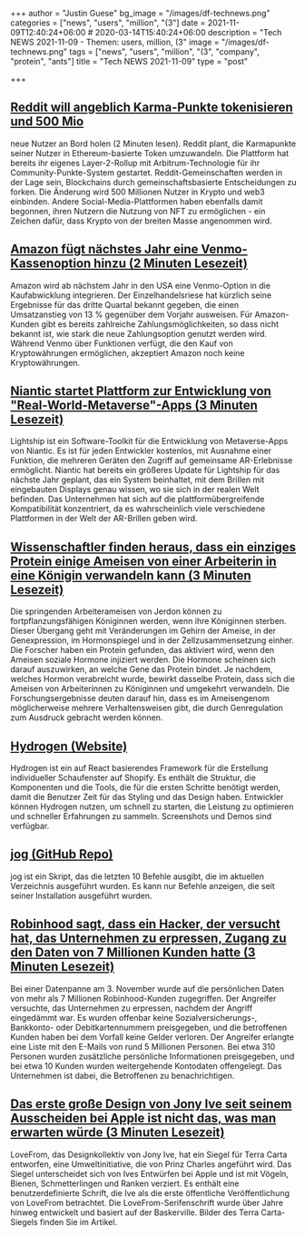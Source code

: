 +++
author = "Justin Guese"
bg_image = "/images/df-technews.png"
categories = ["news", "users", "million", "(3"]
date = 2021-11-09T12:40:24+06:00 # 2020-03-14T15:40:24+06:00
description = "Tech NEWS 2021-11-09 - Themen: users, million, (3"
image = "/images/df-technews.png"
tags = ["news", "users", "million", "(3", "company", "protein", "ants"]
title = "Tech NEWS 2021-11-09"
type = "post"

+++

## [Reddit will angeblich Karma-Punkte tokenisieren und 500 Mio](https://cointelegraph.com/news/reddit-to-reportedly-tokenize-karma-points-and-onboard-500m-new-users)

 neue Nutzer an Bord holen (2 Minuten lesen). Reddit plant, die Karmapunkte seiner Nutzer in Ethereum-basierte Token umzuwandeln. Die Plattform hat bereits ihr eigenes Layer-2-Rollup mit Arbitrum-Technologie für ihr Community-Punkte-System gestartet. Reddit-Gemeinschaften werden in der Lage sein, Blockchains durch gemeinschaftsbasierte Entscheidungen zu forken. Die Änderung wird 500 Millionen Nutzer in Krypto und web3 einbinden. Andere Social-Media-Plattformen haben ebenfalls damit begonnen, ihren Nutzern die Nutzung von NFT zu ermöglichen - ein Zeichen dafür, dass Krypto von der breiten Masse angenommen wird.

## [Amazon fügt nächstes Jahr eine Venmo-Kassenoption hinzu (2 Minuten Lesezeit)](https://techcrunch.com/2021/11/08/amazon-is-adding-a-venmo-checkout-option-next-year/)

 Amazon wird ab nächstem Jahr in den USA eine Venmo-Option in die Kaufabwicklung integrieren. Der Einzelhandelsriese hat kürzlich seine Ergebnisse für das dritte Quartal bekannt gegeben, die einen Umsatzanstieg von 13 % gegenüber dem Vorjahr ausweisen. Für Amazon-Kunden gibt es bereits zahlreiche Zahlungsmöglichkeiten, so dass nicht bekannt ist, wie stark die neue Zahlungsoption genutzt werden wird. Während Venmo über Funktionen verfügt, die den Kauf von Kryptowährungen ermöglichen, akzeptiert Amazon noch keine Kryptowährungen.

## [Niantic startet Plattform zur Entwicklung von "Real-World-Metaverse"-Apps (3 Minuten Lesezeit)](https://www.theverge.com/2021/11/8/22768925/niantic-lightship-developer-platform-john-hanke-pokemon-go)

 Lightship ist ein Software-Toolkit für die Entwicklung von Metaverse-Apps von Niantic. Es ist für jeden Entwickler kostenlos, mit Ausnahme einer Funktion, die mehreren Geräten den Zugriff auf gemeinsame AR-Erlebnisse ermöglicht. Niantic hat bereits ein größeres Update für Lightship für das nächste Jahr geplant, das ein System beinhaltet, mit dem Brillen mit eingebauten Displays genau wissen, wo sie sich in der realen Welt befinden. Das Unternehmen hat sich auf die plattformübergreifende Kompatibilität konzentriert, da es wahrscheinlich viele verschiedene Plattformen in der Welt der AR-Brillen geben wird.

## [Wissenschaftler finden heraus, dass ein einziges Protein einige Ameisen von einer Arbeiterin in eine Königin verwandeln kann (3 Minuten Lesezeit)](https://www.sciencealert.com/the-activation-of-a-single-protein-could-turn-an-ant-from-a-worker-to-a-reproductive-queen)

 Die springenden Arbeiterameisen von Jerdon können zu fortpflanzungsfähigen Königinnen werden, wenn ihre Königinnen sterben. Dieser Übergang geht mit Veränderungen im Gehirn der Ameise, in der Genexpression, im Hormonspiegel und in der Zellzusammensetzung einher. Die Forscher haben ein Protein gefunden, das aktiviert wird, wenn den Ameisen soziale Hormone injiziert werden. Die Hormone scheinen sich darauf auszuwirken, an welche Gene das Protein bindet. Je nachdem, welches Hormon verabreicht wurde, bewirkt dasselbe Protein, dass sich die Ameisen von Arbeiterinnen zu Königinnen und umgekehrt verwandeln. Die Forschungsergebnisse deuten darauf hin, dass es im Ameisengenom möglicherweise mehrere Verhaltensweisen gibt, die durch Genregulation zum Ausdruck gebracht werden können.

## [Hydrogen (Website)](https://hydrogen.shopify.dev/)

 Hydrogen ist ein auf React basierendes Framework für die Erstellung individueller Schaufenster auf Shopify. Es enthält die Struktur, die Komponenten und die Tools, die für die ersten Schritte benötigt werden, damit die Benutzer Zeit für das Styling und das Design haben. Entwickler können Hydrogen nutzen, um schnell zu starten, die Leistung zu optimieren und schneller Erfahrungen zu sammeln. Screenshots und Demos sind verfügbar.

## [jog (GitHub Repo)](https://github.com/natethinks/jog)

 jog ist ein Skript, das die letzten 10 Befehle ausgibt, die im aktuellen Verzeichnis ausgeführt wurden. Es kann nur Befehle anzeigen, die seit seiner Installation ausgeführt wurden.

## [Robinhood sagt, dass ein Hacker, der versucht hat, das Unternehmen zu erpressen, Zugang zu den Daten von 7 Millionen Kunden hatte (3 Minuten Lesezeit)](https://www.theverge.com/2021/11/8/22770861/robinhood-7-million-customers-hacker-breach-extortion-security)

 Bei einer Datenpanne am 3. November wurde auf die persönlichen Daten von mehr als 7 Millionen Robinhood-Kunden zugegriffen. Der Angreifer versuchte, das Unternehmen zu erpressen, nachdem der Angriff eingedämmt war. Es wurden offenbar keine Sozialversicherungs-, Bankkonto- oder Debitkartennummern preisgegeben, und die betroffenen Kunden haben bei dem Vorfall keine Gelder verloren. Der Angreifer erlangte eine Liste mit den E-Mails von rund 5 Millionen Personen. Bei etwa 310 Personen wurden zusätzliche persönliche Informationen preisgegeben, und bei etwa 10 Kunden wurden weitergehende Kontodaten offengelegt. Das Unternehmen ist dabei, die Betroffenen zu benachrichtigen.

## [Das erste große Design von Jony Ive seit seinem Ausscheiden bei Apple ist nicht das, was man erwarten würde (3 Minuten Lesezeit)](https://www.fastcompany.com/90693444/jony-ives-first-major-design-since-leaving-apple-isnt-what-youd-expect)

 LoveFrom, das Designkollektiv von Jony Ive, hat ein Siegel für Terra Carta entworfen, eine Umweltinitiative, die von Prinz Charles angeführt wird. Das Siegel unterscheidet sich von Ives Entwürfen bei Apple und ist mit Vögeln, Bienen, Schmetterlingen und Ranken verziert. Es enthält eine benutzerdefinierte Schrift, die Ive als die erste öffentliche Veröffentlichung von LoveFrom betrachtet. Die LoveFrom-Serifenschrift wurde über Jahre hinweg entwickelt und basiert auf der Baskerville. Bilder des Terra Carta-Siegels finden Sie im Artikel.

